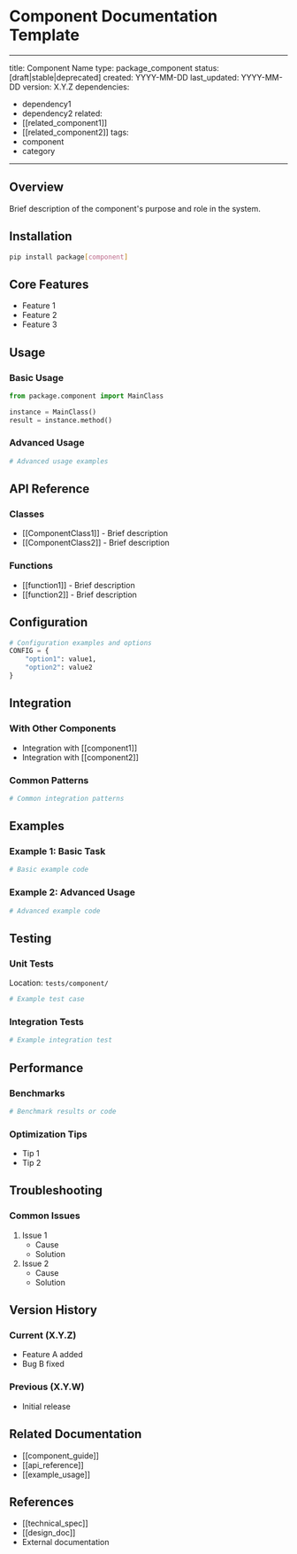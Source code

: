 # Component Documentation Template

---
title: Component Name
type: package_component
status: [draft|stable|deprecated]
created: YYYY-MM-DD
last_updated: YYYY-MM-DD
version: X.Y.Z
dependencies:
  - dependency1
  - dependency2
related:
  - [[related_component1]]
  - [[related_component2]]
tags:
  - component
  - category
---

## Overview
Brief description of the component's purpose and role in the system.

## Installation
```bash
pip install package[component]
```

## Core Features
- Feature 1
- Feature 2
- Feature 3

## Usage

### Basic Usage
```python
from package.component import MainClass

instance = MainClass()
result = instance.method()
```

### Advanced Usage
```python
# Advanced usage examples
```

## API Reference

### Classes
- [[ComponentClass1]] - Brief description
- [[ComponentClass2]] - Brief description

### Functions
- [[function1]] - Brief description
- [[function2]] - Brief description

## Configuration
```python
# Configuration examples and options
CONFIG = {
    "option1": value1,
    "option2": value2
}
```

## Integration

### With Other Components
- Integration with [[component1]]
- Integration with [[component2]]

### Common Patterns
```python
# Common integration patterns
```

## Examples

### Example 1: Basic Task
```python
# Basic example code
```

### Example 2: Advanced Usage
```python
# Advanced example code
```

## Testing

### Unit Tests
Location: `tests/component/`
```python
# Example test case
```

### Integration Tests
```python
# Example integration test
```

## Performance

### Benchmarks
```python
# Benchmark results or code
```

### Optimization Tips
- Tip 1
- Tip 2

## Troubleshooting

### Common Issues
1. Issue 1
   - Cause
   - Solution
2. Issue 2
   - Cause
   - Solution

## Version History

### Current (X.Y.Z)
- Feature A added
- Bug B fixed

### Previous (X.Y.W)
- Initial release

## Related Documentation
- [[component_guide]]
- [[api_reference]]
- [[example_usage]]

## References
- [[technical_spec]]
- [[design_doc]]
- External documentation 
